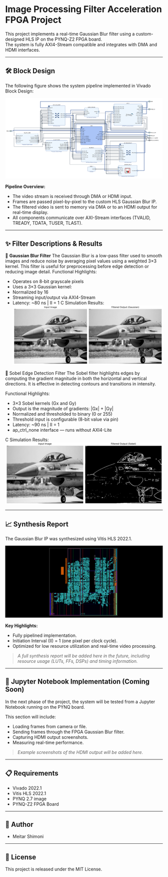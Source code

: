 # Image Processing Filter Acceleration FPGA Project

This project implements a real-time Gaussian Blur filter using a custom-designed HLS IP on the PYNQ-Z2 FPGA board.  
The system is fully AXI4-Stream compatible and integrates with DMA and HDMI interfaces.

---

## 🛠 Block Design

The following figure shows the system pipeline implemented in Vivado Block Design:

![Block Diagram](images/Block_Design.png)

**Pipeline Overview:**
- The video stream is received through DMA or HDMI input.
- Frames are passed pixel-by-pixel to the custom HLS Gaussian Blur IP.
- The filtered video is sent to memory via DMA or to an HDMI output for real-time display.
- All components communicate over AXI-Stream interfaces (TVALID, TREADY, TDATA, TUSER, TLAST).

---
## ✨ Filter Descriptions & Results

🔹 **Gaussian Blur Filter**
The Gaussian Blur is a low-pass filter used to smooth images and reduce noise by averaging pixel values using a weighted 3×3 kernel. This filter is useful for preprocessing before edge detection or reducing image detail.
Functional Highlights:
- Operates on 8-bit grayscale pixels
- Uses a 3×3 Gaussian kernel:
- Normalized by 16
- Streaming input/output via AXI4-Stream
- Latency: ~80 ns | II = 1
C Simulation Results:
![Block Diagram](images/gaussian_blur_4_6_25.png)

🔹 Sobel Edge Detection Filter
The Sobel filter highlights edges by computing the gradient magnitude in both the horizontal and vertical directions. It is effective in detecting contours and transitions in intensity.

Functional Highlights:
- 3×3 Sobel kernels (Gx and Gy)
- Output is the magnitude of gradients: |Gx| + |Gy|
- Normalized and thresholded to binary (0 or 255)
- Threshold input is configurable (8-bit value via pin)
- Latency: ~90 ns | II = 1
- ap_ctrl_none interface — runs without AXI4-Lite

C Simulation Results:
![Block Diagram](images/Sobel_4_6_25.png)

---
## 📈 Synthesis Report

The Gaussian Blur IP was synthesized using Vitis HLS 2022.1.

![Synthesis](images/Synthesis.png)

**Key Highlights:**
- Fully pipelined implementation.
- Initiation Interval (II) = 1 (one pixel per clock cycle).
- Optimized for low resource utilization and real-time video processing.

> *A full synthesis report will be added here in the future, including resource usage (LUTs, FFs, DSPs) and timing information.*

---

## 🎥 Jupyter Notebook Implementation (Coming Soon)

In the next phase of the project, the system will be tested from a Jupyter Notebook running on the PYNQ board.

This section will include:
- Loading frames from camera or file.
- Sending frames through the FPGA Gaussian Blur filter.
- Capturing HDMI output screenshots.
- Measuring real-time performance.

> *Example screenshots of the HDMI output will be added here.*

---

## 📋 Requirements

- Vivado 2022.1
- Vitis HLS 2022.1
- PYNQ 2.7 image
- PYNQ-Z2 FPGA Board

---

## 👤 Author

- Meitar Shimoni

---

## 📜 License

This project is released under the MIT License.
